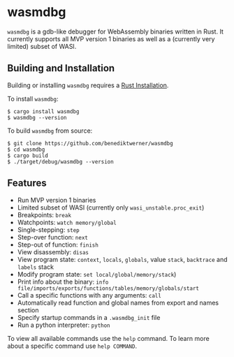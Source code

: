 # wasmdbg

`wasmdbg` is a gdb-like debugger for WebAssembly binaries written in Rust. It currently supports all MVP version 1 binaries as well as a (currently very limited) subset of WASI.

## Building and Installation

Building or installing `wasmdbg` requires a [Rust Installation](https://www.rust-lang.org/).

To install `wasmdbg`:

```
$ cargo install wasmdbg
$ wasmdbg --version
```

To build `wasmdbg` from source:
```
$ git clone https://github.com/benediktwerner/wasmdbg
$ cd wasmdbg
$ cargo build
$ ./target/debug/wasmdbg --version
```


## Features
- Run MVP version 1 binaries
- Limited subset of WASI (currently only `wasi_unstable.proc_exit`)
- Breakpoints: `break`
- Watchpoints: `watch memory/global`
- Single-stepping: `step`
- Step-over function: `next`
- Step-out of function: `finish`
- View disassembly: `disas`
- View program state: `context`, `locals`, `globals`, value `stack`, `backtrace` and `labels` stack
- Modify program state: `set local/global/memory/stack`)
- Print info about the binary: `info file/imports/exports/functions/tables/memory/globals/start`
- Call a specific functions with any arguments: `call`
- Automatically read function and global names from export and names section
- Specify startup commands in a `.wasmdbg_init` file
- Run a python interpreter: `python`

To view all available commands use the `help` command.
To learn more about a specific command use `help COMMAND`.
